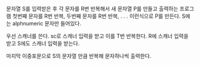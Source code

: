문자열 S를 입력받은 후 각 문자를 R번 반복해서 새 문자열 P를 만들고 출력하는 프로그램
첫번째 문자를 R번 반복,
두번째 문자를 R번 반복,
.
.
. 이런식으로 P를 만든다. 
S에는 alphnumeric 문자만 들어있다.

우선 스캐너를 쓴다. 
sc로 스캐너 입력을 받고 이를 T번 반복한다. 
R에 스캐너 입력을 받고 
S에도 스캐너 입력을 받는다.

마지막 이중포문으로 S의 문자열 만큼 반복해 문자하나씩 출력한다.

